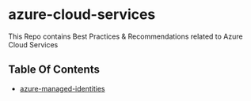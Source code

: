 # azure-cloud-services
This Repo contains Best Practices &amp; Recommendations related to Azure Cloud Services

## Table Of Contents
- [azure-managed-identities](docs/azure-managed-identity/azure-managed-identity.md)
